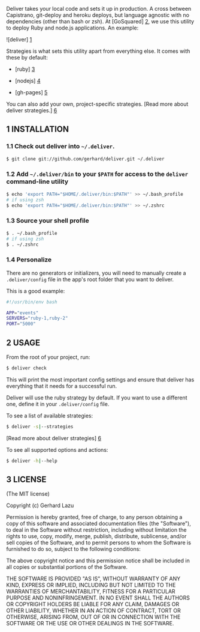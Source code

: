 Deliver takes your local code and sets it up in production. A cross
between Capistrano, git-deploy and heroku deploys, but language agnostic
with no dependencies (other than bash or zsh). At [GoSquared] [2], we
use this utility to deploy Ruby and node.js applications. An example:

![deliver] [1]

Strategies is what sets this utility apart from everything else. It
comes with these by default:

  * [ruby] [3]

  * [nodejs] [4]

  * [gh-pages] [5]

You can also add your own, project-specific strategies. [Read more about deliver
strategies.] [6]


## 1 INSTALLATION

### 1.1 Check out deliver into `~/.deliver`.

```bash
$ git clone git://github.com/gerhard/deliver.git ~/.deliver
```

### 1.2 Add `~/.deliver/bin` to your `$PATH` for access to the `deliver` command-line utility

```bash
$ echo 'export PATH="$HOME/.deliver/bin:$PATH"' >> ~/.bash_profile
# if using zsh
$ echo 'export PATH="$HOME/.deliver/bin:$PATH"' >> ~/.zshrc 
```

### 1.3 Source your shell profile

```bash
$ . ~/.bash_profile
# if using zsh
$ . ~/.zshrc 
```

### 1.4 Personalize

There are no generators or initializers, you will need to manually create a
`.deliver/config` file in the app's root folder that you want to deliver.

This is a good example:

```bash
#!/usr/bin/env bash

APP="events"
SERVERS="ruby-1,ruby-2"
PORT="5000"
```



## 2 USAGE

From the root of your project, run:

```bash
$ deliver check
```

This will print the most important config settings and ensure that
deliver has everything that it needs for a successful run. 

Deliver will use the ruby strategy by default. If you want to use a different
one, define it in your `.deliver/config` file.

To see a list of available strategies:

```bash
$ deliver -s|--strategies
```

[Read more about deliver strategies] [6]

To see all supported options and actions:

```bash
$ deliver -h|--help
```



## 3 LICENSE

(The MIT license)

Copyright (c) Gerhard Lazu

Permission is hereby granted, free of charge, to any person obtaining a copy of
this software and associated documentation files (the "Software"), to deal in
the Software without restriction, including without limitation the rights to
use, copy, modify, merge, publish, distribute, sublicense, and/or sell copies
of the Software, and to permit persons to whom the Software is furnished to do
so, subject to the following conditions:

The above copyright notice and this permission notice shall be included in all
copies or substantial portions of the Software.

THE SOFTWARE IS PROVIDED "AS IS", WITHOUT WARRANTY OF ANY KIND, EXPRESS OR
IMPLIED, INCLUDING BUT NOT LIMITED TO THE WARRANTIES OF MERCHANTABILITY,
FITNESS FOR A PARTICULAR PURPOSE AND NONINFRINGEMENT. IN NO EVENT SHALL THE
AUTHORS OR COPYRIGHT HOLDERS BE LIABLE FOR ANY CLAIM, DAMAGES OR OTHER
LIABILITY, WHETHER IN AN ACTION OF CONTRACT, TORT OR OTHERWISE, ARISING FROM,
OUT OF OR IN CONNECTION WITH THE SOFTWARE OR THE USE OR OTHER DEALINGS IN THE
SOFTWARE.

[1]: http://c2990942.r42.cf0.rackcdn.com/deliver.png
[2]: http://www.gosquared.com/
[3]: deliver/tree/master/strategies/ruby
[4]: deliver/tree/master/strategies/nodejs
[5]: deliver/tree/master/strategies/gh-pages
[6]: deliver/tree/master/strategies
